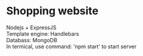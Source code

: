 # Shopping website

Nodejs + ExpressJS\
Template engine: Handlebars\
Databass: MongoDB\
In termical, use command: 'npm start' to start server
